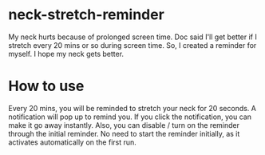 # neck-stretch-reminder
My neck hurts because of prolonged screen time. Doc said I'll get better if I stretch every 20 mins or so during screen time. So, I created a reminder for myself. I hope my neck gets better. 

# How to use
Every 20 mins, you will be reminded to stretch your neck for 20 seconds. A notification will pop up to remind you. If you click the notification, you can make it go away instantly. Also, you can disable / turn on the reminder through the initial reminder. No need to start the reminder initially, as it activates automatically on the first run.
